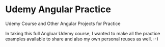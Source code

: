 # Udemy Angular Practice
Udemy Course and Other Angular Projects for Practice

In taking this full Angluar Udemy course, I wanted to make all the practice examples available to share and also my own personal reuses as well. :-)

